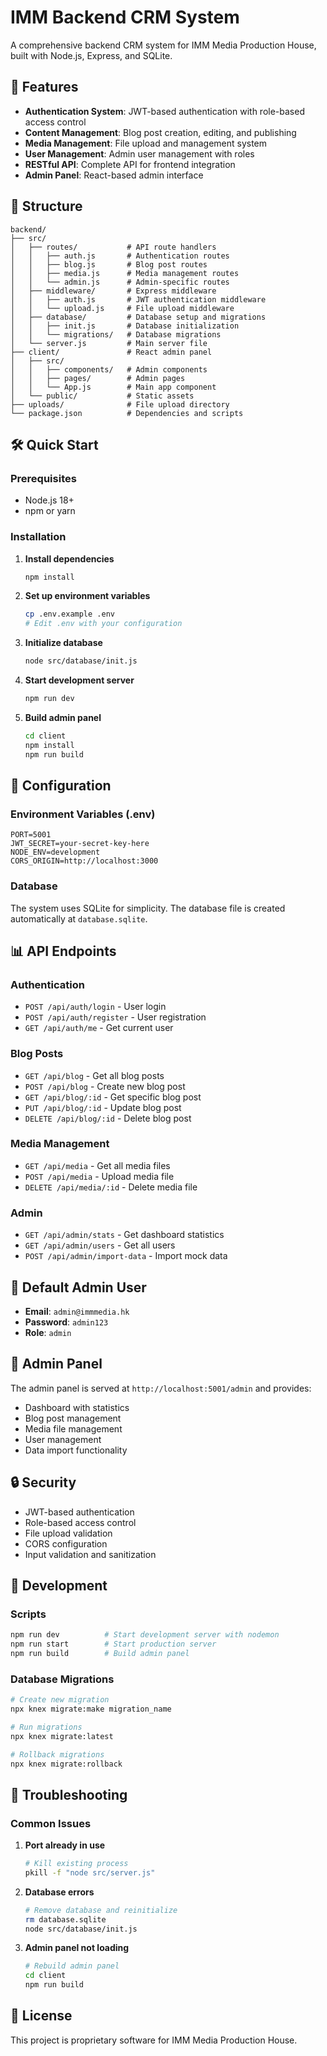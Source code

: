 # IMM Backend CRM System

A comprehensive backend CRM system for IMM Media Production House, built with Node.js, Express, and SQLite.

## 🚀 Features

- **Authentication System**: JWT-based authentication with role-based access control
- **Content Management**: Blog post creation, editing, and publishing
- **Media Management**: File upload and management system
- **User Management**: Admin user management with roles
- **RESTful API**: Complete API for frontend integration
- **Admin Panel**: React-based admin interface

## 📁 Structure

```
backend/
├── src/
│   ├── routes/           # API route handlers
│   │   ├── auth.js       # Authentication routes
│   │   ├── blog.js       # Blog post routes
│   │   ├── media.js      # Media management routes
│   │   └── admin.js      # Admin-specific routes
│   ├── middleware/       # Express middleware
│   │   ├── auth.js       # JWT authentication middleware
│   │   └── upload.js     # File upload middleware
│   ├── database/         # Database setup and migrations
│   │   ├── init.js       # Database initialization
│   │   └── migrations/   # Database migrations
│   └── server.js         # Main server file
├── client/               # React admin panel
│   ├── src/
│   │   ├── components/   # Admin components
│   │   ├── pages/        # Admin pages
│   │   └── App.js        # Main app component
│   └── public/           # Static assets
├── uploads/              # File upload directory
└── package.json          # Dependencies and scripts
```

## 🛠️ Quick Start

### Prerequisites
- Node.js 18+
- npm or yarn

### Installation

1. **Install dependencies**
   ```bash
   npm install
   ```

2. **Set up environment variables**
   ```bash
   cp .env.example .env
   # Edit .env with your configuration
   ```

3. **Initialize database**
   ```bash
   node src/database/init.js
   ```

4. **Start development server**
   ```bash
   npm run dev
   ```

5. **Build admin panel**
   ```bash
   cd client
   npm install
   npm run build
   ```

## 🔧 Configuration

### Environment Variables (.env)
```env
PORT=5001
JWT_SECRET=your-secret-key-here
NODE_ENV=development
CORS_ORIGIN=http://localhost:3000
```

### Database
The system uses SQLite for simplicity. The database file is created automatically at `database.sqlite`.

## 📊 API Endpoints

### Authentication
- `POST /api/auth/login` - User login
- `POST /api/auth/register` - User registration
- `GET /api/auth/me` - Get current user

### Blog Posts
- `GET /api/blog` - Get all blog posts
- `POST /api/blog` - Create new blog post
- `GET /api/blog/:id` - Get specific blog post
- `PUT /api/blog/:id` - Update blog post
- `DELETE /api/blog/:id` - Delete blog post

### Media Management
- `GET /api/media` - Get all media files
- `POST /api/media` - Upload media file
- `DELETE /api/media/:id` - Delete media file

### Admin
- `GET /api/admin/stats` - Get dashboard statistics
- `GET /api/admin/users` - Get all users
- `POST /api/admin/import-data` - Import mock data

## 👤 Default Admin User

- **Email**: `admin@immmedia.hk`
- **Password**: `admin123`
- **Role**: `admin`

## 🚀 Admin Panel

The admin panel is served at `http://localhost:5001/admin` and provides:

- Dashboard with statistics
- Blog post management
- Media file management
- User management
- Data import functionality

## 🔒 Security

- JWT-based authentication
- Role-based access control
- File upload validation
- CORS configuration
- Input validation and sanitization

## 📝 Development

### Scripts
```bash
npm run dev          # Start development server with nodemon
npm run start        # Start production server
npm run build        # Build admin panel
```

### Database Migrations
```bash
# Create new migration
npx knex migrate:make migration_name

# Run migrations
npx knex migrate:latest

# Rollback migrations
npx knex migrate:rollback
```

## 🐛 Troubleshooting

### Common Issues

1. **Port already in use**
   ```bash
   # Kill existing process
   pkill -f "node src/server.js"
   ```

2. **Database errors**
   ```bash
   # Remove database and reinitialize
   rm database.sqlite
   node src/database/init.js
   ```

3. **Admin panel not loading**
   ```bash
   # Rebuild admin panel
   cd client
   npm run build
   ```

## 📄 License

This project is proprietary software for IMM Media Production House. 